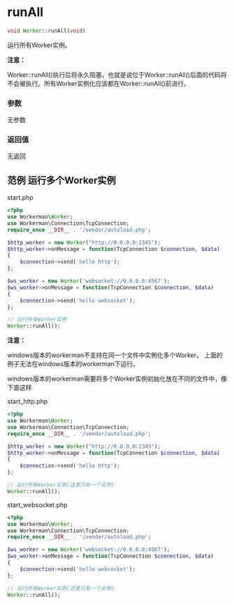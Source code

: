# runAll
```php
void Worker::runAll(void)
```
运行所有Worker实例。

**注意：**

Worker::runAll()执行后将永久阻塞，也就是说位于Worker::runAll()后面的代码将不会被执行。所有Worker实例化应该都在Worker::runAll()前进行。

### 参数
无参数



### 返回值
无返回

## 范例 运行多个Worker实例

start.php

```php
<?php
use Workerman\Worker;
use Workerman\Connection\TcpConnection;
require_once __DIR__ . '/vendor/autoload.php';

$http_worker = new Worker("http://0.0.0.0:2345");
$http_worker->onMessage = function(TcpConnection $connection, $data)
{
    $connection->send('hello http');
};

$ws_worker = new Worker('websocket://0.0.0.0:4567');
$ws_worker->onMessage = function(TcpConnection $connection, $data)
{
    $connection->send('hello websocket');
};

// 运行所有Worker实例
Worker::runAll();
```


**注意：**

windows版本的workerman不支持在同一个文件中实例化多个Worker。
上面的例子无法在windows版本的workerman下运行。

windows版本的workerman需要将多个Worker实例初始化放在不同的文件中，像下面这样

start_http.php


```php
<?php
use Workerman\Worker;
use Workerman\Connection\TcpConnection;
require_once __DIR__ . '/vendor/autoload.php';

$http_worker = new Worker("http://0.0.0.0:2345");
$http_worker->onMessage = function(TcpConnection $connection, $data)
{
    $connection->send('hello http');
};

// 运行所有Worker实例(这里只有一个实例)
Worker::runAll();
```

start_websocket.php


```php
<?php
use Workerman\Worker;
use Workerman\Connection\TcpConnection;
require_once __DIR__ . '/vendor/autoload.php';

$ws_worker = new Worker('websocket://0.0.0.0:4567');
$ws_worker->onMessage = function(TcpConnection $connection, $data)
{
    $connection->send('hello websocket');
};

// 运行所有Worker实例(这里只有一个实例)
Worker::runAll();
```




